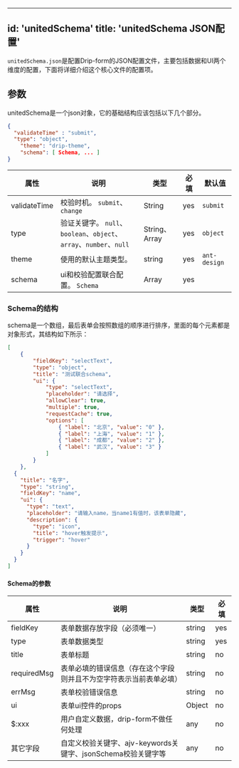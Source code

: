 ---
id: 'unitedSchema'
title: 'unitedSchema JSON配置'
------------------------

`unitedSchema.json`是配置Drip-form的JSON配置文件，主要包括数据和UI两个维度的配置，下面将详细介绍这个核心文件的配置项。

## 参数
unitedSchema是一个json对象，它的基础结构应该包括以下几个部分。
```json title='unitedSchema.json'
{
  "validateTime" : "submit",
  "type": "object",
	"theme": "drip-theme",
	"schema": [	Schema, ... ]
}
```

| 属性         | 说明                                    | 类型   | 必填 | 默认值 |
| ------------ | --------------------------------------- | ------ | ---- | ---- |
| validateTime | 校验时机。 `submit`、`change`| String | yes | `submit` | 
| type         | 验证关键字。 `null`、`boolean`、`object`、`array`、`number`、`null`| String、Array | yes | `object` | 
| theme        | 使用的默认主题类型。  | string | yes    | `ant-design` | 
| schema       | ui和校验配置联合配置。 `Schema`  | Array  | yes   | |

### Schema的结构

schema是一个数组，最后表单会按照数组的顺序进行排序，里面的每个元素都是对象形式，其结构如下所示：

```json title="schema"
[
	{
		"fieldKey": "selectText",
		"type": "object",
		"title": "测试联合schema",
		"ui": {
			"type": "selectText",
			"placeholder": "请选择",
			"allowClear": true,
			"multiple": true,
			"requestCache": true,
			"options": [
				{ "label": "北京", "value": "0" },
				{ "label": "上海", "value": "1" },
				{ "label": "成都", "value": "2" },
				{ "label": "武汉", "value": "3" }
			]
		}
	},
  {
    "title": "名字",
    "type": "string",
    "fieldKey": "name",
    "ui": {
      "type": "text",
      "placeholder": "请输入name，当name1有值时，该表单隐藏",
      "description": {
        "type": "icon",
        "title": "hover触发提示",
        "trigger": "hover"
      }
    }
  }
]
```

#### Schema的参数

| 属性        | 说明                                                         | 类型   | 必填 |
| ----------- | ------------------------------------------------------------ | ------ | ---- |
| fieldKey    | 表单数据存放字段（必须唯一）                                 | string | yes    |
| type        | 表单数据类型                                                 | string | yes   |
| title       | 表单标题                                                     | string | no    |
| requiredMsg | 表单必填的错误信息（存在这个字段则并且不为空字符表示当前表单必填）         | string | no   |
| errMsg      | 表单校验错误信息                                             | string | no    |
| ui          | 表单ui控件的props                                            | Object | no    |
| $:xxx       | 用户自定义数据，drip-form不做任何处理                        | any    | no  |
| 其它字段    | 自定义校验关键字、ajv-keywords关键字、jsonSchema校验关键字等 | any    | no    |

